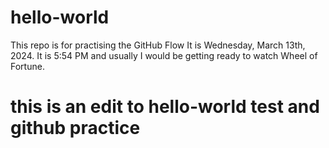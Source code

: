 # hello-world
This repo is for practising the GitHub Flow
It is Wednesday, March 13th, 2024. It is 5:54 PM and usually I would be getting ready to watch Wheel of Fortune.
# this is an edit to hello-world test and github practice